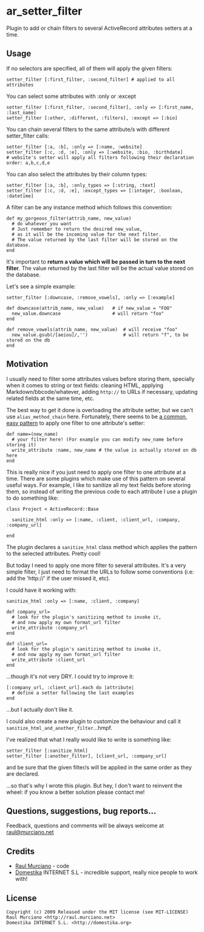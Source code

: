 ar\_setter\_filter
================

Plugin to add or chain filters to several ActiveRecord attributes setters at a time.

Usage
-----
If no selectors are specified, all of them will apply the given filters:

    setter_filter [:first_filter, :second_filter] # applied to all attributes
    
You can select some attributes with :only or :except

    setter_filter [:first_filter, :second_filter], :only => [:first_name, :last_name]
    setter_filter [:other, :different, :filters], :except => [:bio]

You can chain several filters to the same attribute/s with different setter_filter calls:

    setter_filter [:a, :b], :only => [:name, :website]
    setter_filter [:c, :d, :e], :only => [:website, :bio, :birthdate] 
    # website's setter will apply all filters following their declaration order: a,b,c,d,e

You can also select the attributes by their column types:

    setter_filter [:a, :b], :only_types => [:string, :text]
    setter_filter [:c, :d, :e], :except_types => [:integer, :boolean, :datetime] 

A filter can be any instance method which follows this convention:

    def my_gorgeous_filter(attrib_name, new_value)
      # do whatever you want
      # Just remember to return the desired new_value, 
      # as it will be the incoming value for the next filter.
      # The value returned by the last filter will be stored on the database.
    end

It's important to **return a value which will be passed in turn to the next filter**. 
The value returned by the last filter will be the actual value stored on the database.

Let's see a simple example:

    setter_filter [:downcase, :remove_vowels], :only => [:example]
  
    def downcase(attrib_name, new_value)   # if new_value = "FOO"
      new_value.downcase                   # will return "foo"
    end
  
    def remove_vowels(attrib_name, new_value)  # will receive "foo"
      new_value.gsub(/[aeiou]/,'')             # will return "f", to be stored on the db
    end

Motivation
----------

I usually need to filter some attributes values before storing them, specially 
when it comes to string or text fields: cleaning HTML, applying Markdown/bbcode/whatever, 
adding `http://` to URLs if necessary, updating related fields at the same time, etc.

The best way to get it done is overloading the attribute setter, but we can't use `alias_method_chain` here. 
Fortunately, there seems to be [a common, easy pattern](http://adam.blog.heroku.com/past/2007/11/13/2007111322303440307/) 
to apply one filter to one attribute's setter:

    def name=(new_name)
      # your filter here! (For example you can modify new_name before storing it)
      write_attribute :name, new_name # the value is actually stored on db here
    end

This is really nice if you just need to apply one filter to one attribute at a time. There are some
plugins which make use of this pattern on several useful ways. For example, I like to sanitize all my
text fields before storing them, so instead of writing the previous code to each attribute I use a plugin 
to do something like:

    class Project < ActiveRecord::Base

      sanitize_html :only => [:name, :client, :client_url, :company, :company_url]
    
    end

The plugin declares a `sanitize_html` class method which applies the pattern to the selected attributes. Pretty cool!

But today I need to apply one more filter to several attributes. It's a very simple filter, I just 
need to format the URLs to follow some conventions (i.e: add the 'http://' if the user missed it, etc).

I could have it working with:

    sanitize_html :only => [:name, :client, :company]
    
    def company_url=
      # look for the plugin's sanitizing method to invoke it,
      # and now apply my own format_url filter
      write_attribute :company_url
    end

    def client_url=
      # look for the plugin's sanitizing method to invoke it,
      # and now apply my own format_url filter
      write_attribute :client_url
    end
    
...though it's not very DRY. I could try to improve it:

    [:company_url, :client_url].each do |attribute|
      # define a setter following the last examples
    end

...but I actually don't like it.

I could also create a new plugin to customize the behaviour and call it `sanitize_html_and_another_filter`...hmpf.

I've realized that what I really would like to write is something like:

    setter_filter [:sanitize_html]
    setter_filter [:another_filter], [client_url, :company_url]

and be sure that the given filter/s will be applied in the same order as they are declared.

...so that's why I wrote this plugin. 
But hey, I don't want to reinvent the wheel: if you know a better solution please contact me!

Questions, suggestions, bug reports...
--------------------------------------
Feedback, questions and comments will be always welcome at raul@murciano.net

Credits
-------
- [Raul Murciano](http://raul.murciano.net) - code
- [Domestika](http://domestika.org) INTERNET S.L  - incredible support, really nice people to work with!

License
-------
    Copyright (c) 2009 Released under the MIT license (see MIT-LICENSE)
    Raul Murciano <http://raul.murciano.net>  
    Domestika INTERNET S.L. <http://domestika.org>
